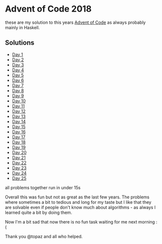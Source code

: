 # Advent of Code 2018

these are my solution to this years [Advent of Code](https://adventofcode.com/2018) as always probably mainly in Haskell.

## Solutions

- [Day 1](./src/Day1#readme.md)
- [Day 2](./src/Day2#readme.md)
- [Day 3](./src/Day3#readme.md)
- [Day 4](./src/Day4#readme.md)
- [Day 5](./src/Day5#readme.md)
- [Day 6](./src/Day6#readme.md)
- [Day 7](./src/Day7#readme.md)
- [Day 8](./src/Day8#readme.md)
- [Day 9](./src/Day9#readme.md)
- [Day 10](./src/Day10#readme.md)
- [Day 11](./src/Day11#readme.md)
- [Day 12](./src/Day12#readme.md)
- [Day 13](./src/Day13#readme.md)
- [Day 14](./src/Day14#readme.md)
- [Day 15](./src/Day15#readme.md)
- [Day 16](./src/Day16#readme.md)
- [Day 17](./src/Day17#readme.md)
- [Day 18](./src/Day18#readme.md)
- [Day 19](./src/Day19#readme.md)
- [Day 20](./src/Day20#readme.md)
- [Day 21](./src/Day21#readme.md)
- [Day 22](./src/Day22#readme.md)
- [Day 23](./src/Day23#readme.md)
- [Day 24](./src/Day24#readme.md)
- [Day 25](./src/Day25#readme.md)

all problems together run in under 15s

Overall this was fun but not as great as the last few years. The problems where sometimes 
a bit to tedious and long for my taste but I like that they are solvable even if people don't
know much about algorithms - as always I learned quite a bit by doing them.

Now I'm a bit sad that now there is no fun task waiting for me next morning :(

Thank you @topaz and all who helped.
